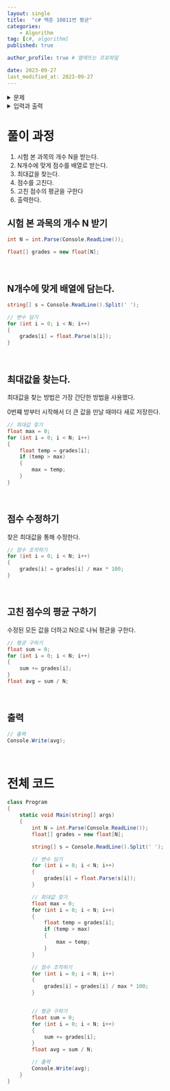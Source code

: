 ```yaml
---
layout: single
title:  "c# 백준 10811번 평균"
categories: 
    - Algorithm
tag: [c#, algorithm]
published: true

author_profile: true # 옆에뜨는 프로파일

date: 2023-09-27
last_modified_at: 2023-09-27
---
```


<details>
<summary>문제</summary>
<div markdown="1"> 

세준이는 기말고사를 망쳤다. 세준이는 점수를 조작해서 집에 가져가기로 했다. 일단 세준이는 `자기 점수 중에 최댓값`을 골랐다. 이 값을 `M`이라고 한다. 그리고 나서 `모든 점수를 점수/M*100`으로 고쳤다.

예를 들어, 세준이의 최고점이 70이고, 수학점수가 50이었으면 수학점수는 50/70*100이 되어 71.43점이 된다.

세준이의 성적을 위의 방법대로 새로 계산했을 때, `새로운 평균을 구하`는 프로그램을 작성하시오.
</div>
</details>

<details>
<summary>입력과 출력</summary>
<div markdown="1">   
첫째 줄에 시험 본 과목의 개수 N이 주어진다. 이 값은 1000보다 작거나 같다. 둘째 줄에 세준이의 현재 성적이 주어진다. 이 값은 100보다 작거나 같은 음이 아닌 정수이고, 적어도 하나의 값은 0보다 크다.


출력은 다음과 같다.

`첫째 줄에 새로운 평균을 출력한다. 실제 정답과 출력값의 절대오차 또는 상대오차가 10-2 이하이면 정답이다.`
</div>
</details>


# 풀이 과정
1. 시험 본 과목의 개수 N을 받는다.
2. N개수에 맞게 점수를 배열로 받는다.
3. 최대값을 찾는다.
4. 점수를 고친다.
5. 고친 점수의 평균을 구한다
6. 출력한다.


## 시험 본 과목의 개수 N 받기

```c#
int N = int.Parse(Console.ReadLine());

float[] grades = new float[N];
```

<br>

## N개수에 맞게 배열에 담는다.

```c#
string[] s = Console.ReadLine().Split(' ');

// 변수 담기
for (int i = 0; i < N; i++)
{
    grades[i] = float.Parse(s[i]);
}
```

<br>

## 최대값을 찾는다.

최대값을 찾는 방법은 가장 간단한 방법을 사용했다.

0번쨰 방부터 시작해서 더 큰 값을 만날 때마다 새로 저장한다.

```c#
// 최대값 찾기
float max = 0;
for (int i = 0; i < N; i++)
{
    float temp = grades[i];
    if (temp > max)
    {
        max = temp;
    }
}
```

<br>

## 점수 수정하기

찾은 최대값을 통해 수정한다.

```c#
// 점수 조작하기
for (int i = 0; i < N; i++)
{
    grades[i] = grades[i] / max * 100;
}
```

<br>


## 고친 점수의 평균 구하기

수정된 모든 값을 더하고 N으로 나눠 평균을 구한다.

```c#
// 평균 구하기
float sum = 0;
for (int i = 0; i < N; i++)
{
    sum += grades[i];
}
float avg = sum / N;
```

<br>


## 출력

```c#
// 출력
Console.Write(avg);
```

<br>


# 전체 코드

```c#
class Program
{
    static void Main(string[] args)
    {
        int N = int.Parse(Console.ReadLine());
        float[] grades = new float[N];

        string[] s = Console.ReadLine().Split(' ');

        // 변수 담기
        for (int i = 0; i < N; i++)
        {
            grades[i] = float.Parse(s[i]);
        }

        // 최대값 찾기
        float max = 0;
        for (int i = 0; i < N; i++)
        {
            float temp = grades[i];
            if (temp > max)
            {
                max = temp;
            }
        }

        // 점수 조작하기
        for (int i = 0; i < N; i++)
        {
            grades[i] = grades[i] / max * 100;
        }


        // 평균 구하기
        float sum = 0;
        for (int i = 0; i < N; i++)
        {
            sum += grades[i];
        }
        float avg = sum / N;

        // 출력
        Console.Write(avg);
    }
}
```